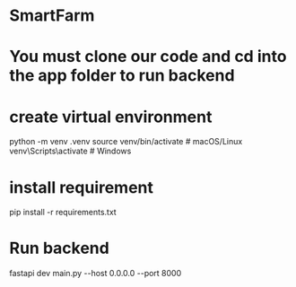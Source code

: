 # SmartFarm
# You must clone our code and cd into the app folder to run backend

# create virtual environment
python -m venv .venv
source venv/bin/activate   # macOS/Linux
venv\Scripts\activate      # Windows

# install requirement
pip install -r requirements.txt

# Run backend
fastapi dev main.py --host 0.0.0.0 --port 8000